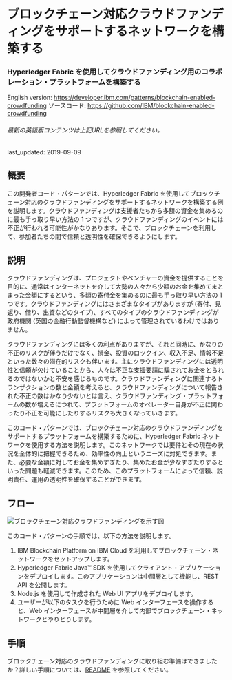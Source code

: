 # ブロックチェーン対応クラウドファンディングをサポートするネットワークを構築する

### Hyperledger Fabric を使用してクラウドファンディング用のコラボレーション・プラットフォームを構築する

English version: https://developer.ibm.com/patterns/blockchain-enabled-crowdfunding
  ソースコード: https://github.com/IBM/blockchain-enabled-crowdfunding

###### 最新の英語版コンテンツは上記URLを参照してください。
last_updated: 2019-09-09

 ## 概要

この開発者コード・パターンでは、Hyperledger Fabric を使用してブロックチェーン対応のクラウドファンディングをサポートするネットワークを構築する例を説明します。クラウドファンディングは支援者たちから多額の資金を集めるのに最も手っ取り早い方法の 1 つですが、クラウドファンディングのイベントには不正が行われる可能性がかなりあります。そこで、ブロックチェーンを利用して、参加者たちの間で信頼と透明性を確保できるようにします。

## 説明

クラウドファンディングは、プロジェクトやベンチャーの資金を提供することを目的に、通常はインターネットを介して大勢の人々から少額のお金を集めてまとまった金額にするという、多額の寄付金を集めるのに最も手っ取り早い方法の 1 つです。クラウドファンディングにはさまざまなタイプがありますが (寄付、見返り、借り、出資などのタイプ)、すべてのタイプのクラウドファンディングが政府機関 (英国の金融行動監督機構など) によって管理されているわけではありません。

クラウドファンディングには多くの利点がありますが、それと同時に、かなりの不正のリスクが伴うだけでなく、損金、投資のロックイン、収入不足、情報不足といった数々の潜在的リスクも伴います。主にクラウドファンディングには透明性と信頼が欠けていることから、人々は不正な支援要請に騙されてお金をとられるのではないかと不安を感じるものです。クラウドファンディングに関連するトランザクションの数と金額を考えると、クラウドファンディングについて報告された不正の数はかなり少ないとは言え、クラウドファンディング・プラットフォームの数が増えるにつれて、プラットフォームのオペレーター自身が不正に関わったり不正を可能にしたりするリスクも大きくなっていきます。

このコード・パターンでは、ブロックチェーン対応のクラウドファンディングをサポートするプラットフォームを構築するために、Hyperledger Fabric ネットワークを使用する方法を説明します。このネットワークでは要件とその現在の状況を全体的に把握できるため、効率性の向上というニーズに対処できます。また、必要な金額に対してお金を集めすぎたり、集めたお金が少なすぎたりするといった問題も軽減できます。このため、このプラットフォームによって信頼、説明責任、運用の透明性を確保することができます。

## フロー

![ブロックチェーン対応クラウドファンディングを示す図](../../images/flow-v2.png)

このコード・パターンの手順では、以下の方法を説明します。

1. IBM Blockchain Platform on IBM Cloud を利用してブロックチェーン・ネットワークをセットアップします。
1. Hyperledger Fabric Java&trade; SDK を使用してクライアント・アプリケーションをデプロイします。このアプリケーションは中間層として機能し、REST API を公開します。
1. Node.js を使用して作成された Web UI アプリをデプロイします。
1. ユーザーが以下のタスクを行うために Web インターフェースを操作すると、Web インターフェースが中間層を介して内部でブロックチェーン・ネットワークとやりとりします。

## 手順

ブロックチェーン対応のクラウドファンディングに取り組む準備はできましたか？詳しい手順については、[README](https://github.com/IBM/blockchain-enabled-crowdfunding/blob/master/README.md) を参照してください。
